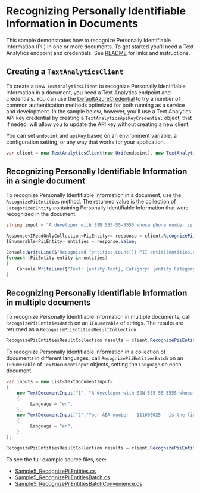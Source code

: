 # Recognizing Personally Identifiable Information in Documents
This sample demonstrates how to recognize Personally Identifiable Information (PII) in one or more documents. To get started you'll need a Text Analytics endpoint and credentials.  See [README][README] for links and instructions.

## Creating a `TextAnalyticsClient`

To create a new `TextAnalyticsClient` to recognize Personally Identifiable Information in a document, you need a Text Analytics endpoint and credentials.  You can use the [DefaultAzureCredential][DefaultAzureCredential] to try a number of common authentication methods optimized for both running as a service and development.  In the sample below, however, you'll use a Text Analytics API key credential by creating a `TextAnalyticsApiKeyCredential` object, that if neded, will allow you to update the API key without creating a new client.

You can set `endpoint` and `apiKey` based on an environment variable, a configuration setting, or any way that works for your application.

```C# Snippet:TextAnalyticsSample5CreateClient
var client = new TextAnalyticsClient(new Uri(endpoint), new TextAnalyticsApiKeyCredential(apiKey));
```

## Recognizing Personally Identifiable Information in a single document

To recognize Personally Identifiable Information in a document, use the `RecognizePiiEntities` method.  The returned value is the collection of `CategorizedEntity` containing Personally Identifiable Information that were recognized in the document.

```C# Snippet:RecognizePiiEntities
string input = "A developer with SSN 555-55-5555 whose phone number is 555-555-5555 is building tools with our APIs.";

Response<IReadOnlyCollection<PiiEntity>> response = client.RecognizePiiEntities(input);
IEnumerable<PiiEntity> entities = response.Value;

Console.WriteLine($"Recognized {entities.Count()} PII entit{(entities.Count() > 1 ? "ies" : "y")}:");
foreach (PiiEntity entity in entities)
{
    Console.WriteLine($"Text: {entity.Text}, Category: {entity.Category}, SubCategory: {entity.SubCategory}, Score: {entity.Score}, Offset: {entity.GraphemeOffset}, Length: {entity.GraphemeLength}");
}
```

## Recognizing Personally Identifiable Information in multiple documents

To recognize Personally Identifiable Information in multiple documents, call `RecognizePiiEntitiesBatch` on an `IEnumerable` of strings.  The results are returned as a `RecognizePiiEntitiesResultCollection`.

```C# Snippet:TextAnalyticsSample5RecognizePiiEntitiesConvenience
RecognizePiiEntitiesResultCollection results = client.RecognizePiiEntitiesBatch(inputs);
```

To recognize Personally Identifiable Information in a collection of documents in different languages, call `RecognizePiiEntitiesBatch` on an `IEnumerable` of `TextDocumentInput` objects, setting the `Language` on each document.

```C# Snippet:TextAnalyticsSample5RecognizePiiEntitiesBatch
var inputs = new List<TextDocumentInput>
{
    new TextDocumentInput("1", "A developer with SSN 555-55-5555 whose phone number is 555-555-5555 is building tools with our APIs.")
    {
         Language = "en",
    },
    new TextDocumentInput("2","Your ABA number - 111000025 - is the first 9 digits in the lower left hand corner of your personal check.")
    {
         Language = "en",
    }
};

RecognizePiiEntitiesResultCollection results = client.RecognizePiiEntitiesBatch(inputs, new TextAnalyticsRequestOptions { IncludeStatistics = true });
```

To see the full example source files, see:

* [Sample5_RecognizePiiEntities.cs](https://github.com/Azure/azure-sdk-for-net/blob/master/sdk/textanalytics/Azure.AI.TextAnalytics/tests/samples/Sample5_RecognizePiiEntities.cs)
* [Sample5_RecognizePiiEntitiesBatch.cs](https://github.com/Azure/azure-sdk-for-net/blob/master/sdk/textanalytics/Azure.AI.TextAnalytics/tests/samples/Sample5_RecognizePiiEntitiesBatch.cs)
* [Sample5_RecognizePiiEntitiesBatchConvenience.cs](https://github.com/Azure/azure-sdk-for-net/blob/master/sdk/textanalytics/Azure.AI.TextAnalytics/tests/samples/Sample5_RecognizePiiEntitiesBatchConvenience.cs)

[DefaultAzureCredential]: https://github.com/Azure/azure-sdk-for-net/blob/master/sdk/identity/Azure.Identity/README.md
[README]: https://github.com/Azure/azure-sdk-for-net/blob/master/sdk/textanalytics/Azure.AI.TextAnalytics/README.md